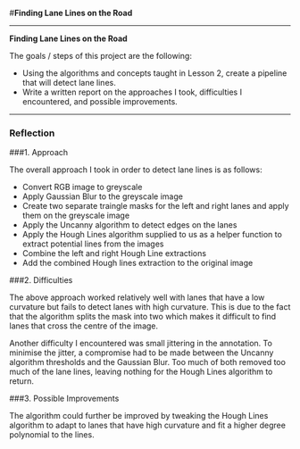 #**Finding Lane Lines on the Road** 

---

**Finding Lane Lines on the Road**

The goals / steps of this project are the following:
* Using the algorithms and concepts taught in Lesson 2, create a pipeline that will detect lane lines.
* Write a written report on the approaches I took, difficulties I encountered, and possible improvements.

---

### Reflection

###1. Approach

The overall approach I took in order to detect lane lines is as follows:
* Convert RGB image to greyscale
* Apply Gaussian Blur to the greyscale image
* Create two separate traingle masks for the left and right lanes and apply them on the greyscale image
* Apply the Uncanny algorithm to detect edges on the lanes
* Apply the Hough Lines algorithm supplied to us as a helper function to extract potential lines from the images
* Combine the left and right Hough Line extractions
* Add the combined Hough lines extraction to the original image

[image1]: ./left_uncanny.jpg "Left Uncanny Mask"
[image2]: ./right_uncanny.jpg "Right Uncanny Mask"

[image3]: ./left_hough.jpg "Left Hough Lines"
[image4]: ./right_hough.jpg "Right Hough Lines"

###2. Difficulties

The above approach worked relatively well with lanes that have a low curvature but fails to detect lanes with high curvature. This is due to the fact that the algorithm splits the mask into two which makes it difficult to find lanes that cross the centre of the image.

Another difficulty I encountered was small jittering in the annotation. To minimise the jitter, a compromise had to be made between the Uncanny algorithm thresholds and the Gaussian Blur. Too much of both removed too much of the lane lines, leaving nothing for the Hough Lines algorithm to return. 

###3. Possible Improvements

The algorithm could further be improved by tweaking the Hough Lines algorithm to adapt to lanes that have high curvature and fit a higher degree polynomial to the lines. 
